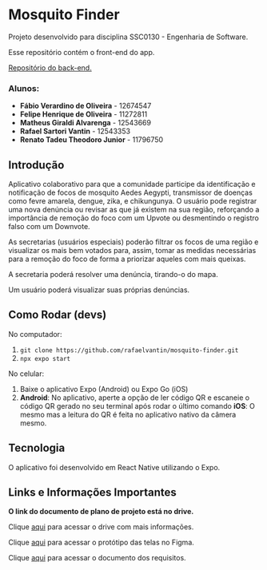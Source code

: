 # Mosquito Finder

Projeto desenvolvido para disciplina SSC0130 - Engenharia de Software.

Esse repositório contém o front-end do app.

[Repositório do back-end.](https://github.com/verardino/mosquito-finder-server)

### Alunos:
*  **Fábio Verardino de Oliveira** - 12674547
*  **Felipe Henrique de Oliveira** - 11272811
*  **Matheus Giraldi Alvarenga** - 12543669
*  **Rafael Sartori Vantin** - 12543353
*  **Renato Tadeu Theodoro Junior** - 11796750

## Introdução

Aplicativo colaborativo para que a comunidade participe da identificação e notificação de focos de mosquito Aedes Aegypti, transmissor de doenças como fevre amarela, dengue, zika, e chikungunya. O usuário pode registrar uma nova denúncia ou revisar as que já existem na sua região, reforçando a importância de remoção do foco com um Upvote ou desmentindo o registro falso com um Downvote. 

As secretarias (usuários especiais) poderão filtrar os focos de uma região e visualizar os mais bem votados para, assim, tomar as medidas necessárias para a remoção do foco de forma a priorizar aqueles com mais queixas.

A secretaria poderá resolver uma denúncia, tirando-o do mapa.

Um usuário poderá visualizar suas próprias denúncias.

## Como Rodar (devs)

No computador:
1. ``` git clone https://github.com/rafaelvantin/mosquito-finder.git ```
2. ``` npx expo start ```

No celular:
1. Baixe o aplicativo Expo (Android) ou Expo Go (iOS)
2. **Android**: No aplicativo, aperte a opção de ler código QR e escaneie o código QR gerado no seu terminal após rodar o último comando
  **iOS**: O mesmo mas a leitura do QR é feita no aplicativo nativo da câmera mesmo.


## Tecnologia
O aplicativo foi desenvolvido em React Native utilizando o Expo.

## Links e Informações Importantes

**O link do documento de plano de projeto está no drive.**

Clique [aqui](https://drive.google.com/drive/folders/1lynzmbTl1w2h5wqSLcMebcKa_uTbZa51?usp=sharing) para acessar o drive com mais informações.

Clique [aqui](https://www.figma.com/file/FkDJ11LM7lZhgVnSpVY9bp/App?type=design&node-id=0%3A1&t=LAzlWfmENe4g94Ob-1) para acessar o protótipo das telas no Figma.

Clique [aqui](https://docs.google.com/document/d/1OdKq5P2E2OBvInT9qNxgei1aXzyI4jBW6ihGaLBU29U/edit?usp=sharing) para acessar o documento dos requisitos.


